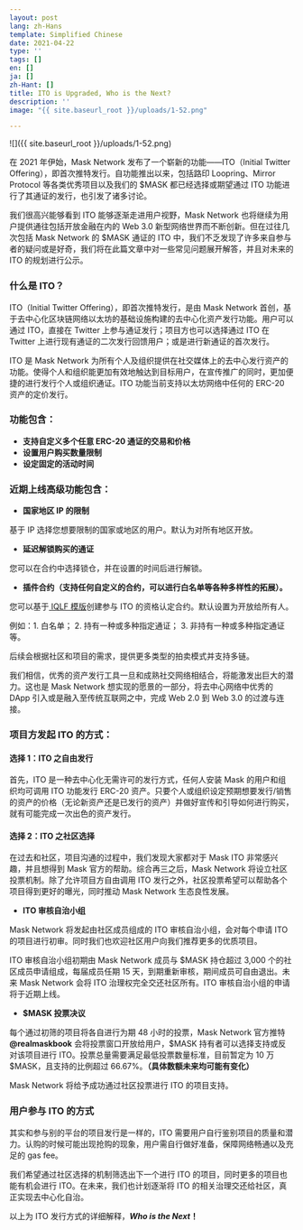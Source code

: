 ```yaml
---
layout: post
lang: zh-Hans
template: Simplified Chinese
date: 2021-04-22
type: ''
tags: []
en: []
ja: []
zh-Hant: []
title: ITO is Upgraded, Who is the Next?
description: ''
image: "{{ site.baseurl_root }}/uploads/1-52.png"

---
```

![]({{ site.baseurl_root }}/uploads/1-52.png)

在 2021 年伊始，Mask Network 发布了一个崭新的功能——ITO（Initial Twitter Offering），即首次推特发行。自功能推出以来，包括路印 Loopring、Mirror Protocol 等各类优秀项目以及我们的 $MASK 都已经选择或期望通过 ITO 功能进行了其通证的发行，也引发了诸多讨论。

我们很高兴能够看到 ITO 能够逐渐走进用户视野，Mask Network 也将继续为用户提供通往包括开放金融在内的 Web 3.0 新型网络世界而不断创新。但在过往几次包括 Mask Network 的 $MASK 通证的 ITO 中，我们不乏发现了许多来自参与者的疑问或是好奇，我们将在此篇文章中对一些常见问题展开解答，并且对未来的 ITO 的规划进行公示。

### **什么是 ITO？**

ITO（Initial Twitter Offering），即首次推特发行，是由 Mask Network 首创，基于去中心化区块链网络以太坊的基础设施构建的去中心化资产发行功能。用户可以通过 ITO，直接在 Twitter 上参与通证发行；项目方也可以选择通过 ITO 在 Twitter 上进行现有通证的二次发行回馈用户；或是进行新通证的首次发行。

ITO 是 Mask Network 为所有个人及组织提供在社交媒体上的去中心发行资产的功能。使得个人和组织能更加有效地触达到目标用户，在宣传推广的同时，更加便捷的进行发行个人或组织通证。ITO 功能当前支持以太坊网络中任何的 ERC-20 资产的定价发行。

### **功能包含：**

* **支持自定义多个任意 ERC-20 通证的交易和价格**
* **设置用户购买数量限制**
* **设定固定的活动时间**

### **近期上线高级功能包含：**

* **国家地区 IP 的限制**

基于 IP 选择您想要限制的国家或地区的用户。默认为对所有地区开放。

* **延迟解锁购买的通证**

您可以在合约中选择锁仓，并在设置的时间后进行解锁。

* **插件合约（支持任何自定义的合约，可以进行白名单等各种多样性的拓展）。**

您可以基于[ IQLF 模版](https://github.com/DimensionDev/InitialTwitterOffering/blob/master/contracts/IQLF.sol)创建参与 ITO 的资格认定合约。默认设置为开放给所有人。

例如：1. 白名单； 2. 持有一种或多种指定通证； 3. 非持有一种或多种指定通证等。

后续会根据社区和项目的需求，提供更多类型的拍卖模式并支持多链。

我们相信，优秀的资产发行工具一旦和成熟社交网络相结合，将能激发出巨大的潜力。这也是 Mask Network 想实现的愿景的一部分，将去中心网络中优秀的 DApp 引入或是融入至传统互联网之中，完成 Web 2.0 到 Web 3.0 的过渡与连接。

### **项目方发起 ITO 的方式：**

#### **选择 1：ITO 之自由发行**

首先，ITO 是一种去中心化无需许可的发行方式，任何人安装 Mask 的用户和组织均可调用 ITO 功能发行 ERC-20 资产。只要个人或组织设定预期想要发行/销售的资产的价格（无论新资产还是已发行的资产）并做好宣传和引导如何进行购买，就有可能完成一次出色的资产发行。

#### **选择 2：ITO 之社区选择**

在过去和社区，项目沟通的过程中，我们发现大家都对于 Mask ITO 非常感兴趣，并且想得到 Mask 官方的帮助。综合再三之后，Mask Network 将设立社区投票机制。除了允许项目方自由调用 ITO 发行之外，社区投票希望可以帮助各个项目得到更好的曝光，同时推动 Mask Network 生态良性发展。

* **ITO 审核自治小组**

Mask Network 将发起由社区成员组成的 ITO 审核自治小组，会对每个申请 ITO 的项目进行初审。同时我们也欢迎社区用户向我们推荐更多的优质项目。

ITO 审核自治小组初期由 Mask Network 成员与 $MASK 持仓超过 3,000 个的社区成员申请组成，每届成员任期 15 天，到期重新审核，期间成员可自由退出。未来 Mask Network 会将 ITO 治理权完全交还社区所有。ITO 审核自治小组的申请将于近期上线。

* **$MASK 投票决议**

每个通过初筛的项目将各自进行为期 48 小时的投票，Mask Network 官方推特 **@realmaskbook** 会将投票窗口开放给用户，$MASK 持有者可以选择支持或反对该项目进行 ITO。投票总量需要满足最低投票数量标准，目前暂定为 10 万 $MASK，且支持的比例超过 66.67%。**（具体数额未来均可能有变化）**

Mask Network 将给予成功通过社区投票进行 ITO 的项目支持。

### **用户参与 ITO 的方式**

其实和参与别的平台的项目发行是一样的，ITO 需要用户自行鉴别项目的质量和潜力。认购的时候可能出现抢购的现象，用户需自行做好准备，保障网络畅通以及充足的 gas fee。

我们希望通过社区选择的机制筛选出下一个进行 ITO 的项目，同时更多的项目也能有机会进行 ITO。在未来，我们也计划逐渐将 ITO 的相关治理交还给社区，真正实现去中心化自治。

以上为 ITO 发行方式的详细解释，**_Who is the Next_！**